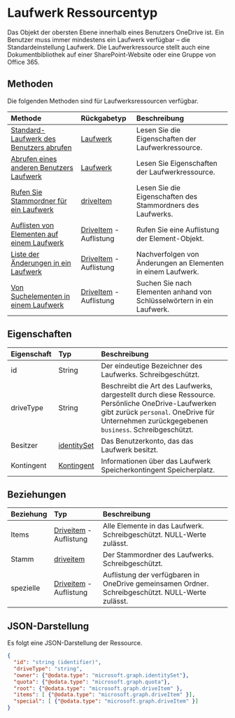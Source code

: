 # <a name="drive-resource-type"></a>Laufwerk Ressourcentyp

Das Objekt der obersten Ebene innerhalb eines Benutzers OneDrive ist.
Ein Benutzer muss immer mindestens ein Laufwerk verfügbar – die Standardeinstellung Laufwerk.
Die Laufwerkressource stellt auch eine Dokumentbibliothek auf einer SharePoint-Website oder eine Gruppe von Office 365.

## <a name="methods"></a>Methoden

Die folgenden Methoden sind für Laufwerksressourcen verfügbar.


| Methode                                                    | Rückgabetyp                          | Beschreibung                                             |
|:----------------------------------------------------------|:-------------------------------------|:--------------------------------------------------------|
| [Standard-Laufwerk des Benutzers abrufen](../api/drive_get.md)           | [Laufwerk](drive.md)                    | Lesen Sie die Eigenschaften der Laufwerkressource.                      |
| [Abrufen eines anderen Benutzers Laufwerk](../api/drive_get.md)           | [Laufwerk](drive.md)                    | Lesen Sie Eigenschaften der Laufwerkressource.                      |
| [Rufen Sie Stammordner für ein Laufwerk](../api/item_get.md)    | [driveItem](driveitem.md)            | Lesen Sie die Eigenschaften des Stammordners des Laufwerks.        |
| [Auflisten von Elementen auf einem Laufwerk](../api/item_list_children.md)     | [DriveItem](driveitem.md) -Auflistung | Rufen Sie eine Auflistung der Element-Objekt.                           |
| [Liste der Änderungen in ein Laufwerk](../api/item_delta.md)           | [DriveItem](driveitem.md) -Auflistung | Nachverfolgen von Änderungen an Elementen in einem Laufwerk.                      |
| [Von Suchelementen in einem Laufwerk](../api/item_search.md)          | [DriveItem](driveitem.md) -Auflistung | Suchen Sie nach Elementen anhand von Schlüsselwörtern in ein Laufwerk.          |


## <a name="properties"></a>Eigenschaften

| Eigenschaft  | Typ                          | Beschreibung                                                                                          |
|:----------|:------------------------------|:---------------------------------------------------------------------------------------------------------------------------------------------------------|
| id        | String                        | Der eindeutige Bezeichner des Laufwerks. Schreibgeschützt.                                                                                                           |
| driveType | String                        | Beschreibt die Art des Laufwerks, dargestellt durch diese Ressource. Persönliche OneDrive-Laufwerken gibt zurück `personal`. OneDrive für Unternehmen zurückgegebenen `business`. Schreibgeschützt. |
| Besitzer     | [identitySet](identityset.md) | Das Benutzerkonto, das das Laufwerk besitzt.                                                                                                                    |
| Kontingent     | [Kontingent](quota.md)             | Informationen über das Laufwerk Speicherkontingent Speicherplatz.                                                                                                       |

## <a name="relationships"></a>Beziehungen

| Beziehung | Typ |Beschreibung |
|:--------|:---------------------------|:-------------------------------------------------------------------------|
| Items   | [Driveitem](driveitem.md) -Auflistung | Alle Elemente in das Laufwerk. Schreibgeschützt. NULL-Werte zulässt.                   |
| Stamm    | [driveitem](driveitem.md)            | Der Stammordner des Laufwerks. Schreibgeschützt.                                 |
| spezielle | [Driveitem](driveitem.md) -Auflistung | Auflistung der verfügbaren in OneDrive gemeinsamen Ordner. Schreibgeschützt. NULL-Werte zulässt. |

## <a name="json-representation"></a>JSON-Darstellung

Es folgt eine JSON-Darstellung der Ressource.

<!-- {
  "blockType": "resource",
  "optionalProperties": [ "items", "root", "special" ],
  "keyProperty": "id",
  "@odata.type": "microsoft.graph.drive"
}-->

```json
{
  "id": "string (identifier)",
  "driveType": "string",
  "owner": {"@odata.type": "microsoft.graph.identitySet"},
  "quota": {"@odata.type": "microsoft.graph.quota"},
  "root": {"@odata.type": "microsoft.graph.driveItem" },
  "items": [ {"@odata.type": "microsoft.graph.driveItem" }],
  "special": [ {"@odata.type": "microsoft.graph.driveItem" }]
}
```

<!-- uuid: 8fcb5dbc-d5aa-4681-8e31-b001d5168d79
2015-10-25 14:57:30 UTC -->
<!-- {
  "type": "#page.annotation",
  "description": "drive resource",
  "keywords": "",
  "section": "documentation",
  "tocPath": "OneDrive/Drive"
}-->
